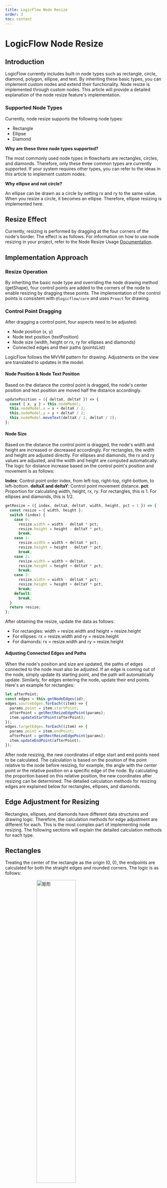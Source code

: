 ```yaml
---
title: LogicFlow Node Resize
order: 3
toc: content
---
```

# LogicFlow Node Resize
## Introduction

LogicFlow currently includes built-in node types such as rectangle, circle, diamond, polygon, ellipse, and text. By inheriting these basic types, you can implement custom nodes and extend their functionality. Node resize is implemented through custom nodes. This article will provide a detailed explanation of the node resize feature's implementation.

### Supported Node Types

Currently, node resize supports the following node types:

- Rectangle
- Ellipse
- Diamond

**Why are these three node types supported?**

The most commonly used node types in flowcharts are rectangles, circles, and diamonds. Therefore, only these three common types are currently supported. If your system requires other types, you can refer to the ideas in this article to implement custom nodes.

**Why ellipse and not circle?**

An ellipse can be drawn as a circle by setting rx and ry to the same value. When you resize a circle, it becomes an ellipse. Therefore, ellipse resizing is implemented here.

## Resize Effect

Currently, resizing is performed by dragging at the four corners of the node's border. The effect is as follows. For information on how to use node resizing in your project, refer to the Node Resize Usage [Documentation](/en/tutorial/extension-node-resize).

<example href="/examples/#/extension/node-resize" :height="450" ></example>

## Implementation Approach

### Resize Operation

By inheriting the basic node type and overriding the node drawing method (getShape), four control points are added to the corners of the node to enable resizing by dragging these points. The implementation of the control points is consistent with `@logicflow/core` and uses `Preact` for drawing.

### Control Point Dragging

After dragging a control point, four aspects need to be adjusted:

- Node position (x, y)
- Node text position (textPosition)
- Node size (width, height or rx, ry for ellipses and diamonds)
- Connected edges and their paths (pointsList)

LogicFlow follows the MVVM pattern for drawing. Adjustments on the view are translated to updates in the model.

#### Node Position & Node Text Position
Based on the distance the control point is dragged, the node's center position and text position are moved half the distance accordingly.

```javascript
updatePosition = ({ deltaX, deltaY }) => {
  const { x, y } = this.nodeModel;
  this.nodeModel.x = x + deltaX / 2;
  this.nodeModel.y = y + deltaY / 2;
  this.nodeModel.moveText(deltaX / 2, deltaY / 2);
};
```

#### Node Size

Based on the distance the control point is dragged, the node's width and height are increased or decreased accordingly. For rectangles, the width and height are adjusted directly. For ellipses and diamonds, the rx and ry values are adjusted, and the width and height are computed automatically. The logic for distance increase based on the control point's position and movement is as follows:

**Index**: Control point order index, from left-top, right-top, right-bottom, to left-bottom.
**deltaX and deltaY**: Control point movement distance.
**pct**: Proportion for calculating width, height, rx, ry. For rectangles, this is 1. For ellipses and diamonds, this is 1/2.

```javascript
getResize = ({ index, deltaX, deltaY, width, height, pct = 1 }) => {
  const resize = { width, height };
  switch (index) {
    case 0:
      resize.width = width - deltaX * pct;
      resize.height = height - deltaY * pct;
      break;
    case 1:
      resize.width = width + deltaX * pct;
      resize.height = height - deltaY * pct;
      break;
    case 2:
      resize.width = width + deltaX;
      resize.height = height + deltaY * pct;
      break;
    case 3:
      resize.width = width - deltaX * pct;
      resize.height = height + deltaY * pct;
      break;
    default:
      break;
  }
  return resize;
};
```

After obtaining the resize, update the data as follows:

- For rectangles: width = resize.width and height = resize.height
- For ellipses: rx = resize.width and ry = resize.height
- For diamonds: rx = resize.width and ry = resize.height

#### Adjusting Connected Edges and Paths
When the node's position and size are updated, the paths of edges connected to the node must also be adjusted. If an edge is coming out of the node, simply update its starting point, and the path will automatically update. Similarly, for edges entering the node, update their end points. Here's an example for rectangles:

```javascript
let afterPoint;
const edges = this.getNodeEdges(id);
edges.sourceEdges.forEach((item) => {
  params.point = item.startPoint;
  afterPoint = getRectReizeEdgePoint(params);
  item.updateStartPoint(afterPoint);
});
edges.targetEdges.forEach((item) => {
  params.point = item.endPoint;
  afterPoint = getRectReizeEdgePoint(params);
  item.updateEndPoint(afterPoint);
});
```

After node resizing, the new coordinates of edge start and end points need to be calculated. The calculation is based on the position of the point relative to the node before resizing, for example, the angle with the center point or the relative position on a specific edge of the node. By calculating the proportion based on this relative position, the new coordinates after resizing can be determined. The detailed calculation methods for resizing edges are explained below for rectangles, ellipses, and diamonds.

## Edge Adjustment for Resizing

Rectangles, ellipses, and diamonds have different data structures and drawing logic. Therefore, the calculation methods for edge adjustment are different for each. This is the most complex part of implementing node resizing. The following sections will explain the detailed calculation methods for each type.

## Rectangles

Treating the center of the rectangle as the origin (0, 0), the endpoints are calculated for both the straight edges and rounded corners. The logic is as follows:

<img src="https://dpubstatic.udache.com/static/dpubimg/Vxibx5_JaH/rect1111.jpeg" alt="矩形" style="width: 50%; margin-left: 20%"/>

<img src="https://dpubstatic.udache.com/static/dpubimg/-2IFZJ7u8S/rectResize.jpeg" alt="矩形resize" style="width: 70%; margin-left: 15%"/>

### Ellipses
Treating the center of the ellipse as the origin (0, 0), the angle (θ) between the endpoint and the x-axis before resizing is calculated. After resizing, the new coordinates are computed while keeping the angle (θ) constant.
<img src="https://dpubstatic.udache.com/static/dpubimg/KGcedaNUOz/ellipseResize.jpeg" alt="椭圆resize" style="width: 70%; margin-left: 15%"/>

### Diamonds
Treating the center of the diamond as the origin (0, 0), the distance (L) between point P and point E is calculated. Then, the ratio (pct) of L to the distance NE is computed. After resizing, the ratio pct is kept constant, and the new coordinates are calculated. If the coordinates of point P are greater than 0, the reference point or computing the ratio is point E, and if the coordinates of point P are less than 0, the reference point for computing the ratio is point W. The logic is illustrated in the following diagram:
<img src="https://dpubstatic.udache.com/static/dpubimg/rYtOA0CC7V/diamondResize.jpeg" alt="菱形resize" style="width: 70%; margin-left: 15%"/>

## Customization Configuration
### Resize Range
Nodes can be configured with a resize range to limit the minimum and maximum sizes when dragging the control points. When the control points reach the maximum or minimum values, the node size will not change further. The supported configurations and their default values are as follows:

```javascript
sizeRange: {
  rect: {
    minWidth: 30,
    minHeight: 30,
    maxWidth: 300,
    maxHeight: 300,
  },
  ellipse: {
    minRx: 15,
    minRy: 15,
    maxRx: 150,
    maxRy: 150,
  },
  diamond: {
    minRx: 15,
    minRy: 15,
    maxRx: 150,
    maxRy: 150,
  },
},
```

### Dragging Step

When dragging with a step value of n, the node's coordinates will be updated by n/2. 
- The default step value is 2, which ensures that the node coordinates remain integers after resizing. 
- When a grid is set (e.g., for alignment), the default step value becomes 2 * grid. This may cause the node resizing to feel less smooth when the grid value is greater than 10. In such cases, you can manually adjust the step value to find the right balance between alignment and smoothness.

### Styles
After adding node resizing, the plugin sets some default theme styles to make the overall appearance more comfortable. You can override these styles to customize the appearance.

```javascript
lf.setTheme({
  rect: {
    strokeWidth: 2,
    outlineColor: "transparent",
  },
  ellipse: {
    strokeWidth: 2,
    outlineColor: "transparent",
  },
  diamond: {
    strokeWidth: 2,
    outlineColor: "transparent",
  },
});
```

For further customization, you can adjust the styles for the node's outline and control points. The supported styles and their default values are as follows:

```javascript
style: {
  outline: {
    stroke: '#000000',
    strokeWidth: 1,
    strokeDasharray: '3,3',
  },
  controlPoint: {
    width: 7,
    height: 7,
    fill: '#FFFFFF',
    stroke: '#000000',
  },
},
```

## Events

After node resizing, the node:resize event is defined and provides information about the node's basic information, size, and position before and after resizing. This enables the host system to perform additional operations if necessary.

## Custom Node Usage

To enable custom nodes to use the resizing feature, `RectResize`, `EllipseResize`, and `DiamondResize` are exported. Inheriting from `RectResize.model`, `RectResize.view`, etc., will allow you to implement resizing.

## Conclusion

The above explains the implementation approach for the node resize feature. If you have any ideas or suggestions regarding this plugin's implementation, feel free to discuss in the user group~
